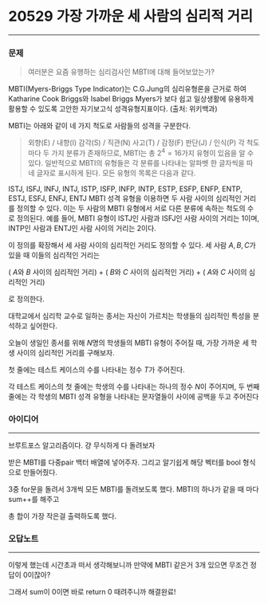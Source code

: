 # 20529 가장 가까운 세 사람의 심리적 거리
------------
### 문제

>여러분은 요즘 유행하는 심리검사인 MBTI에 대해 들어보았는가?
>
MBTI(Myers-Briggs Type Indicator)는 C.G.Jung의 심리유형론을 근거로 하여 Katharine Cook Briggs와 Isabel Briggs Myers가 보다 쉽고 일상생활에 유용하게 활용할 수 있도록 고안한 자기보고식 성격유형지표이다. (출처: 위키백과)
>
MBTI는 아래와 같이 네 가지 척도로 사람들의 성격을 구분한다.
>
>외향(E) / 내향(I)
감각(S) / 직관(N)
사고(T) / 감정(F)
판단(J) / 인식(P)
각 척도마다 두 가지 분류가 존재하므로, MBTI는 총 
$2^4 = 16$가지 유형이 있음을 알 수 있다. 일반적으로 MBTI의 유형들은 각 분류를 나타내는 알파벳 한 글자씩을 따 네 글자로 표시하게 된다. 모든 유형의 목록은 다음과 같다.
>
ISTJ, ISFJ, INFJ, INTJ, ISTP, ISFP, INFP, INTP, ESTP, ESFP, ENFP, ENTP, ESTJ, ESFJ, ENFJ, ENTJ
MBTI 성격 유형을 이용하면 두 사람 사이의 심리적인 거리를 정의할 수 있다. 이는 두 사람의 MBTI 유형에서 서로 다른 분류에 속하는 척도의 수로 정의된다. 예를 들어, MBTI 유형이 ISTJ인 사람과 ISFJ인 사람 사이의 거리는 1이며, INTP인 사람과 ENTJ인 사람 사이의 거리는 2이다.
>
이 정의를 확장해서 세 사람 사이의 심리적인 거리도 정의할 수 있다. 세 사람 
$A, B, C$가 있을 때 이들의 심리적인 거리는
>
(
$A$와 
$B$ 사이의 심리적인 거리) + (
$B$와 
$C$ 사이의 심리적인 거리) + (
$A$와 
$C$ 사이의 심리적인 거리)
>
로 정의한다.
>
대학교에서 심리학 교수로 일하는 종서는 자신이 가르치는 학생들의 심리적인 특성을 분석하고 싶어한다.
>
오늘이 생일인 종서를 위해 
$N$명의 학생들의 MBTI 유형이 주어질 때, 가장 가까운 세 학생 사이의 심리적인 거리를 구해보자.
>
첫 줄에는 테스트 케이스의 수를 나타내는 정수 
$T$가 주어진다.
>
각 테스트 케이스의 첫 줄에는 학생의 수를 나타내는 하나의 정수 
$N$이 주어지며, 두 번째 줄에는 각 학생의 MBTI 성격 유형을 나타내는 문자열들이 사이에 공백을 두고 주어진다

### 아이디어 
----------
브루트포스 알고리즘이다. 걍 무식하게 다 돌려보자

받은 MBTI를 다중pair 백터 배열에 넣어주자.
그리고 알기쉽게 해당 벡터를 bool 형식으로 만들어줬다.

3중 for문을 돌려서 3개씩 모든 MBTI를 돌려보도록 했다.
MBTI의 하나가 같을 때 마다 sum++를 해주고

총 합이 가장 작은걸 출력하도록 했다.

### 오답노트
----------

이렇게 했는데 시간초과 떠서 생각해보니까
만약에 MBTI 같은거 3개 있으면 무조건 정답이 0이잖아?

그래서 sum이 0이면 바로 return 0 때려주니까 해결완료!